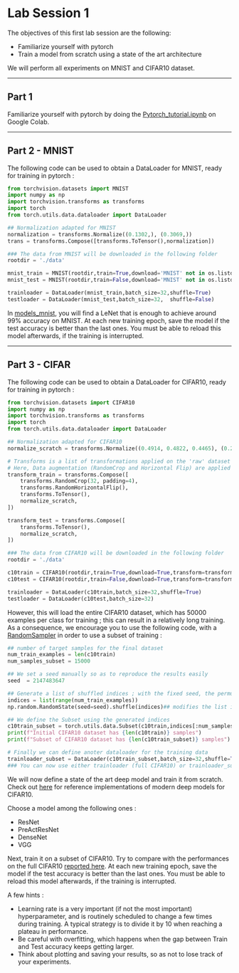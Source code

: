 # Lab Session 1 

The objectives of this first lab session are the following:
- Familiarize yourself with pytorch
- Train a model from scratch using a state of the art architecture

We will perform all experiments on MNIST and CIFAR10 dataset. 

---
## Part 1

Familiarize yourself with pytorch by doing the [Pytorch_tutorial.ipynb](Pytorch_tutorial.ipynb) on Google Colab.

---
## Part 2 - MNIST
The following code can be used to obtain a DataLoader for MNIST, ready for training in pytorch : 

```python
from torchvision.datasets import MNIST
import numpy as np 
import torchvision.transforms as transforms
import torch 
from torch.utils.data.dataloader import DataLoader

## Normalization adapted for MNIST
normalization = transforms.Normalize((0.1302,), (0.3069,))
trans = transforms.Compose([transforms.ToTensor(),normalization])

### The data from MNIST will be downloaded in the following folder
rootdir = './data'

mnist_train = MNIST(rootdir,train=True,download='MNIST' not in os.listdir(rootdir),transform=trans)
mnist_test = MNIST(rootdir,train=False,download='MNIST' not in os.listdir(rootdir),transform=trans)

trainloader = DataLoader(mnist_train,batch_size=32,shuffle=True)
testloader = DataLoader(mnist_test,batch_size=32,  shuffle=False) 
```
In [models_mnist](models_mnist), you will find a LeNet that is enough to achieve around 99\% accuracy on MNIST. At each new training epoch, save the model if the test accuracy is better than the last ones. You must be able to reload this model afterwards, if the training is interrupted.

---
## Part 3 - CIFAR

The following code can be used to obtain a DataLoader for CIFAR10, ready for training in pytorch : 

```python
from torchvision.datasets import CIFAR10
import numpy as np 
import torchvision.transforms as transforms
import torch 
from torch.utils.data.dataloader import DataLoader

## Normalization adapted for CIFAR10
normalize_scratch = transforms.Normalize((0.4914, 0.4822, 0.4465), (0.2023, 0.1994, 0.2010))

# Transforms is a list of transformations applied on the 'raw' dataset before the data is fed to the network. 
# Here, Data augmentation (RandomCrop and Horizontal Flip) are applied to each batch, differently at each epoch, on the training set data only
transform_train = transforms.Compose([
    transforms.RandomCrop(32, padding=4),
    transforms.RandomHorizontalFlip(),
    transforms.ToTensor(),
    normalize_scratch,
])

transform_test = transforms.Compose([
    transforms.ToTensor(),
    normalize_scratch,
])

### The data from CIFAR10 will be downloaded in the following folder
rootdir = './data'

c10train = CIFAR10(rootdir,train=True,download=True,transform=transform_train)
c10test = CIFAR10(rootdir,train=False,download=True,transform=transform_test)

trainloader = DataLoader(c10train,batch_size=32,shuffle=True)
testloader = DataLoader(c10test,batch_size=32) 
```

However, this will load the entire CIFAR10 dataset, which has 50000 examples per class for training ; this can result in a relatively long training. As a consequence, we encourage you to use the following code, with a [RandomSampler](https://pytorch.org/docs/stable/data.html#torch.utils.data.RandomSampler) in order to use a subset of training : 


```python
## number of target samples for the final dataset
num_train_examples = len(c10train)
num_samples_subset = 15000

## We set a seed manually so as to reproduce the results easily
seed  = 2147483647

## Generate a list of shuffled indices ; with the fixed seed, the permutation will always be the same, for reproducibility
indices = list(range(num_train_examples))
np.random.RandomState(seed=seed).shuffle(indices)## modifies the list in place

## We define the Subset using the generated indices 
c10train_subset = torch.utils.data.Subset(c10train,indices[:num_samples_subset])
print(f"Initial CIFAR10 dataset has {len(c10train)} samples")
print(f"Subset of CIFAR10 dataset has {len(c10train_subset)} samples")

# Finally we can define anoter dataloader for the training data
trainloader_subset = DataLoader(c10train_subset,batch_size=32,shuffle=True)
### You can now use either trainloader (full CIFAR10) or trainloader_subset (subset of CIFAR10) to train your networks.
```

We will now define a state of the art deep model and train it from scratch. Check out [here](https://github.com/kuangliu/pytorch-cifar/tree/master/models) for reference implementations of modern deep models for CIFAR10. 

Choose a model among the following ones : 
- ResNet
- PreActResNet
- DenseNet
- VGG
  
Next, train it on a subset of CIFAR10. Try to compare with the performances on the full CIFAR10 [reported here](https://github.com/kuangliu/pytorch-cifar). At each new training epoch, save the model if the test accuracy is better than the last ones. You must be able to reload this model afterwards, if the training is interrupted.

A few hints : 
- Learning rate is a very important (if not the most important) hyperparameter, and is routinely scheduled to change a few times during training. A typical strategy is to divide it by 10 when reaching a plateau in performance. 
- Be careful with overfitting, which happens when the gap between Train and Test accuracy keeps getting larger. 
- Think about plotting and saving your results, so as not to lose track of your experiments. 

